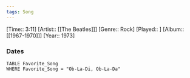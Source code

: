 ```yaml
---
tags: Song  
---
```

[Time:: 3:11]
[Artist:: [[The Beatles]]]
[Genre:: Rock]
[Played:: ]
[Album:: [[1967-1970]]]
[Year:: 1973]
### Dates
````dataview
TABLE Favorite_Song
WHERE Favorite_Song = "Ob-La-Di, Ob-La-Da"
````